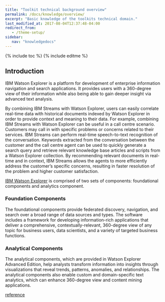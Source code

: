 ```yaml
---
title: "Toolkit technical background overview"
permalink: /docs/knowledge/overview/
excerpt: "Basic knowledge of the toolkits technical domain."
last_modified_at: 2017-08-04T12:37:48-04:00
redirect_from:
   - /theme-setup/
sidebar:
   nav: "knowledgedocs"
---
```

{% include toc %}
{% include editme %}

## Introduction

IBM Watson Explorer is a platform for development of enterprise information navigation and search applications. It provides users with a 360-degree view of their information while also being able to gain deeper insight via advanced text analysis.

By combining IBM Streams with Watson Explorer, users can easily correlate real-time data with historical documents indexed by Watson Explorer in order to provide context and meaning to their data. For example, combining IBM Streams with Watson Explorer can be useful in a call centre scenario. Customers may call in with specific problems or concerns related to their services. IBM Streams can perform real-time speech-to-text recognition of the conversation. Keywords extracted from the conversation between the customer and the call centre agent can be used to quickly generate a search query and retrieve relevant knowledge base articles and scripts from a Watson Explorer collection. By recommending relevant documents in real-time and in context, IBM Streams allows the agents to more efficiently address the customer’s specific concerns, resulting in faster resolution of the problem and higher customer satisfaction.

[IBM Watson Explorer](https://www.ibm.com/us-en/marketplace/content-analytics) is comprised of two sets of components: foundational components and analytics component.


### Foundation Components

The foundational components provide federated discovery, navigation, and search over a broad range of data sources and types. The software includes a framework for developing information-rich applications that deliver a comprehensive, contextually-relevant, 360-degree view of any topic for business users, data scientists, and a variety of targeted business functions.


### Analytical Components

The analytical components, which are provided in Watson Explorer Advanced Edition, help analysts transform information into insights through visualizations that reveal trends, patterns, anomalies, and relationships. The analytical components also enable custom and domain-specific text analytics, which can enhance 360-degree view and content mining applications.

[reference](http://www.ibm.com/support/knowledgecenter/SS8NLW/SS8NLW_welcome.html)



